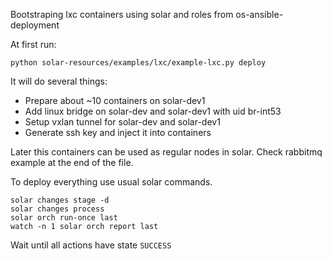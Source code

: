 Bootstraping lxc containers using solar and roles from os-ansible-deployment

At first run:

`python solar-resources/examples/lxc/example-lxc.py deploy`

It will do several things:

* Prepare about ~10 containers on solar-dev1
* Add linux bridge on solar-dev and solar-dev1 with uid br-int53
* Setup vxlan tunnel for solar-dev and solar-dev1
* Generate ssh key and inject it into containers

Later this containers can be used as regular nodes in solar.
Check rabbitmq example at the end of the file.

To deploy everything use usual solar commands.
```
solar changes stage -d
solar changes process
solar orch run-once last
watch -n 1 solar orch report last
```

Wait until all actions have state `SUCCESS`
